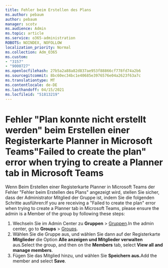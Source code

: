```yaml
---
title: Fehler beim Erstellen des Plans
ms.author: pebaum
author: pebaum
manager: scotv
ms.audience: Admin
ms.topic: article
ms.service: o365-administration
ROBOTS: NOINDEX, NOFOLLOW
localization_priority: Normal
ms.collection: Adm_O365
ms.custom:
- "3157"
- "9000727"
ms.openlocfilehash: 27b5a2a88a82d837ae953f88866cf778fd74a2b6
ms.sourcegitcommit: 8bc60ec34bc1e40685e3976576e04a2623f63a7c
ms.translationtype: MT
ms.contentlocale: de-DE
ms.lasthandoff: 04/15/2021
ms.locfileid: "51813219"
---
```

# <a name="failed-to-create-the-plan-error-when-trying-to-create-a-planner-tab-in-microsoft-teams"></a><span data-ttu-id="3b8bb-102">Fehler "Plan konnte nicht erstellt werden" beim Erstellen einer Registerkarte Planner in Microsoft Teams</span><span class="sxs-lookup"><span data-stu-id="3b8bb-102">"Failed to create the plan" error when trying to create a Planner tab in Microsoft Teams</span></span>

<span data-ttu-id="3b8bb-103">Wenn Beim Erstellen einer Registerkarte Planner in Microsoft Teams der Fehler "Fehler beim Erstellen des Plans" angezeigt wird, stellen Sie sicher, dass der Administrator Mitglied der Gruppe ist, indem Sie die folgenden Schritte ausführen:</span><span class="sxs-lookup"><span data-stu-id="3b8bb-103">If you are receiving a "Failed to create the plan" error when trying to create a Planner tab in Microsoft Teams, please ensure the admin is a Member of the group by following these steps:</span></span>

1. <span data-ttu-id="3b8bb-104">Wechseln Sie im Admin Center zu **Gruppen**  >  [Gruppen](https://admin.microsoft.com/Adminportal/Home?source=applauncher#/groups).</span><span class="sxs-lookup"><span data-stu-id="3b8bb-104">In the admin center, go to **Groups** > [Groups](https://admin.microsoft.com/Adminportal/Home?source=applauncher#/groups).</span></span> 
2. <span data-ttu-id="3b8bb-105">Wählen Sie die Gruppe aus, und wählen Sie dann auf der Registerkarte **Mitglieder** die Option **Alle anzeigen und Mitglieder verwalten** aus.</span><span class="sxs-lookup"><span data-stu-id="3b8bb-105">Select the group, and then on the **Members** tab, select **View all and manage members**.</span></span>
3. <span data-ttu-id="3b8bb-106">Fügen Sie das Mitglied hinzu, und wählen Sie **Speichern aus.**</span><span class="sxs-lookup"><span data-stu-id="3b8bb-106">Add the member and select **Save**.</span></span>